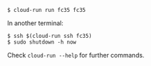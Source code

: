 ```
$ cloud-run run fc35 fc35
```

In another terminal:

```
$ ssh $(cloud-run ssh fc35)
$ sudo shutdown -h now
```

Check `cloud-run --help` for further commands.
